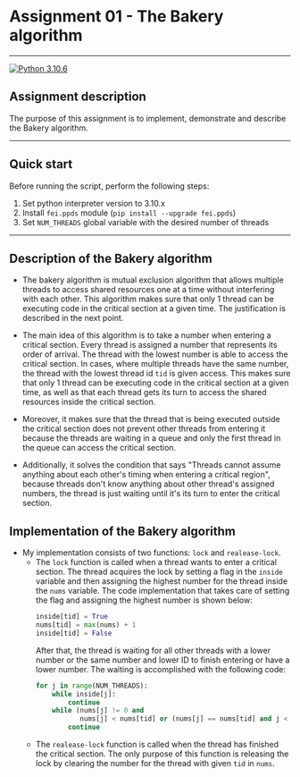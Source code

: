# Assignment 01 - The Bakery algorithm

---

[![Python 3.10.6](https://img.shields.io/badge/python-3.10.6-blue.svg)](https://www.python.org/downloads/release/python-3106/)



## Assignment description

The purpose of this assignment is to implement, demonstrate and describe the Bakery algorithm.

---

## Quick start
Before running the script, perform the following steps:
1. Set python interpreter version to 3.10.x
2. Install `fei.ppds` module (`pip install --upgrade fei.ppds`)
3. Set `NUM_THREADS` global variable with the desired number of threads

---

## Description of the Bakery algorithm

- The bakery algorithm is mutual exclusion algorithm that allows multiple threads
to access shared resources one at a time without interfering with each other.
This algorithm makes sure that only 1 thread can be executing code in the critical
section at a given time. The justification is described in the next point.


- The main idea of this algorithm is to take a number when entering a critical section.
Every thread is assigned a number that represents its order of arrival.
The thread with the lowest number is able to access the critical section.
In cases, where multiple threads have the same number, the thread with the lowest
thread id `tid` is given access. This makes sure that only 1 thread can be executing code
in the critical section at a given time, as well as that each thread
gets its turn to access the shared resources inside the critical section.


- Moreover, it makes sure that the thread that is being executed
outside the critical section does not prevent other threads from entering it
because the threads are waiting in a queue and only the first thread in the queue
can access the critical section.


- Additionally, it solves the condition that says "Threads cannot assume anything about
each other's timing when entering a critical region", because threads don't know anything
about other thread's assigned numbers, the thread is just waiting until it's
its turn to enter the critical section.


## Implementation of the Bakery algorithm

- My implementation consists of two functions: `lock` and `realease-lock`.
  - The `lock` function is called when a thread wants to enter a critical section.
  The thread acquires the lock by setting a flag in the `inside` variable and then
  assigning the highest number for the thread inside the `nums` variable. 
  The code implementation that takes care of setting the flag and assigning the highest number is shown below:
      ```python
      inside[tid] = True
      nums[tid] = max(nums) + 1
      inside[tid] = False
      ```
      After that, the thread is waiting for all other threads with a lower number or the same number and lower ID to 
  finish entering or have a lower number. The waiting is accomplished with the following code:
    ```python
    for j in range(NUM_THREADS):
        while inside[j]:
            continue
        while (nums[j] != 0 and
               nums[j] < nums[tid] or (nums[j] == nums[tid] and j < tid)):
            continue
    ```
  - The `realease-lock` function is called when the thread has finished the critical section. 
  The only purpose of this function is releasing the lock by clearing the number for the thread with 
  given `tid` in `nums`.

